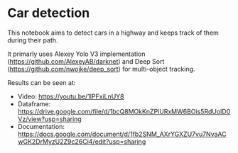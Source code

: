 # Car detection

This notebook aims to detect cars in a highway and keeps track of them during their path.

It primarly uses Alexey Yolo V3 implementation (https://github.com/AlexeyAB/darknet) and Deep Sort (https://github.com/nwojke/deep_sort) for multi-object tracking. 

Results can be seen at:

* Video:  https://youtu.be/1lPFxiLnUY8
* Dataframe:     https://drive.google.com/file/d/1bcQ8MOkKnZPlURxMW6BOis5RdUoID0Vz/view?usp=sharing
* Documentation: https://docs.google.com/document/d/1fb2SNM_AXrYGXZU7vu7NvaACwGK2DrMyzU2Z9c26Ci4/edit?usp=sharing
